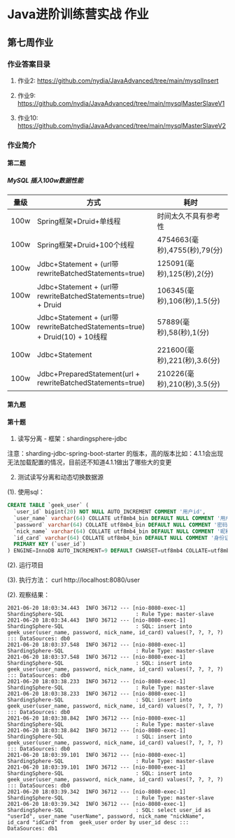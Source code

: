 # Java进阶训练营实战 作业

## 第七周作业

### 作业答案目录
1. 作业2: https://github.com/nydia/JavaAdvanced/tree/main/mysqlInsert

2. 作业9: https://github.com/nydia/JavaAdvanced/tree/main/mysqlMasterSlaveV1

3. 作业10: https://github.com/nydia/JavaAdvanced/tree/main/mysqlMasterSlaveV2


### 作业简介

#### 第二题

##### MySQL 插入100w数据性能

|量级     | 方式  | 耗时  |
|  ----  | ----  | ----  |
| 100w  | Spring框架+Druid+单线程 | 时间太久不具有参考性 |
| 100w  | Spring框架+Druid+100个线程| 4754663(毫秒),4755(秒),79(分) |
| 100w  | Jdbc+Statement + (url带rewriteBatchedStatements=true) | 125091(毫秒),125(秒),2(分) |
| 100w  | Jdbc+Statement + (url带rewriteBatchedStatements=true) + Druid | 106345(毫秒),106(秒),1.5(分) |
| 100w  | Jdbc+Statement + (url带rewriteBatchedStatements=true) + Druid(10) + 10线程 | 57889(毫秒),58(秒),1(分) |
| 100w  | Jdbc+Statement| 221600(毫秒),221(秒),3.6(分) |
| 100w  | Jdbc+PreparedStatement(url + rewriteBatchedStatements=true)| 210226(毫秒),210(秒),3.5(分) |

#### 第九题


#### 第十题

1. 读写分离 - 框架：shardingsphere-jdbc

注意：sharding-jdbc-spring-boot-starter 的版本，高的版本比如：4.1.1会出现无法加载配置的情况，目前还不知道4.1.1做出了哪些大的变更

2. 测试读写分离和动态切换数据源

(1). 使用sql：

~~~sql
CREATE TABLE `geek_user` (
  `user_id` bigint(20) NOT NULL AUTO_INCREMENT COMMENT '用户id',
  `user_name` varchar(64) COLLATE utf8mb4_bin DEFAULT NULL COMMENT '用户名',
  `password` varchar(64) COLLATE utf8mb4_bin DEFAULT NULL COMMENT '密码',
  `nick_name` varchar(64) COLLATE utf8mb4_bin DEFAULT NULL COMMENT '昵称',
  `id_card` varchar(64) COLLATE utf8mb4_bin DEFAULT NULL COMMENT '身份证',
  PRIMARY KEY (`user_id`)
) ENGINE=InnoDB AUTO_INCREMENT=9 DEFAULT CHARSET=utf8mb4 COLLATE=utf8mb4_bin COMMENT='用户';
~~~

(2). 运行项目

(3). 执行方法： curl http://localhost:8080/user

(2). 观察结果：

~~~log
2021-06-20 18:03:34.443  INFO 36712 --- [nio-8080-exec-1] ShardingSphere-SQL                       : Rule Type: master-slave
2021-06-20 18:03:34.443  INFO 36712 --- [nio-8080-exec-1] ShardingSphere-SQL                       : SQL: insert into geek_user(user_name, password, nick_name, id_card) values(?, ?, ?, ?) ::: DataSources: db0
2021-06-20 18:03:37.548  INFO 36712 --- [nio-8080-exec-1] ShardingSphere-SQL                       : Rule Type: master-slave
2021-06-20 18:03:37.548  INFO 36712 --- [nio-8080-exec-1] ShardingSphere-SQL                       : SQL: insert into geek_user(user_name, password, nick_name, id_card) values(?, ?, ?, ?) ::: DataSources: db0
2021-06-20 18:03:38.233  INFO 36712 --- [nio-8080-exec-1] ShardingSphere-SQL                       : Rule Type: master-slave
2021-06-20 18:03:38.233  INFO 36712 --- [nio-8080-exec-1] ShardingSphere-SQL                       : SQL: insert into geek_user(user_name, password, nick_name, id_card) values(?, ?, ?, ?) ::: DataSources: db0
2021-06-20 18:03:38.842  INFO 36712 --- [nio-8080-exec-1] ShardingSphere-SQL                       : Rule Type: master-slave
2021-06-20 18:03:38.842  INFO 36712 --- [nio-8080-exec-1] ShardingSphere-SQL                       : SQL: insert into geek_user(user_name, password, nick_name, id_card) values(?, ?, ?, ?) ::: DataSources: db0
2021-06-20 18:03:39.101  INFO 36712 --- [nio-8080-exec-1] ShardingSphere-SQL                       : Rule Type: master-slave
2021-06-20 18:03:39.101  INFO 36712 --- [nio-8080-exec-1] ShardingSphere-SQL                       : SQL: insert into geek_user(user_name, password, nick_name, id_card) values(?, ?, ?, ?) ::: DataSources: db0
2021-06-20 18:03:39.342  INFO 36712 --- [nio-8080-exec-1] ShardingSphere-SQL                       : Rule Type: master-slave
2021-06-20 18:03:39.342  INFO 36712 --- [nio-8080-exec-1] ShardingSphere-SQL                       : SQL: select user_id as "userId", user_name "userName", password, nick_name "nickName", id_card "idCard" from  geek_user order by user_id desc ::: DataSources: db1
~~~
